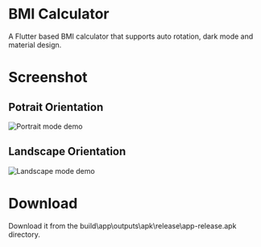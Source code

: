 # BMI Calculator

A Flutter based BMI calculator that supports auto rotation, dark mode and material design.

# Screenshot

## Potrait Orientation

![Portrait mode demo](examples/demo2.gif)

## Landscape Orientation

![Landscape mode demo](examples/demo4.gif)

# Download

Download it from the build\app\outputs\apk\release\app-release.apk directory.
